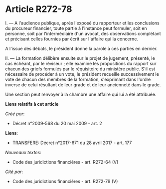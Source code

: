 # Article R272-78

I. ― A l'audience publique, après l'exposé du rapporteur et les conclusions du procureur financier, toute partie à l'instance
peut formuler, soit en personne, soit par l'intermédiaire d'un avocat, des observations complétant et précisant celles
fournies par écrit sur l'affaire qui la concerne. 

A l'issue des débats, le président donne la parole à ces parties en dernier. 

II. ― La formation délibère ensuite sur le projet de jugement, présenté, le cas échéant, par le réviseur ; elle examine les
propositions du rapport sur chacun des griefs formulés par le réquisitoire du ministère public. S'il est nécessaire de
procéder à un vote, le président recueille successivement le vote de chacun des membres de la formation, s'exprimant dans
l'ordre inverse de celui résultant de leur grade et de leur ancienneté dans le grade. 

Une section peut renvoyer à la chambre une affaire qui lui a été attribuée.

**Liens relatifs à cet article**

_Créé par_:

  - Décret n°2009-568 du 20 mai 2009 - art. 2

**Liens**:

  - TRANSFERE: Décret n°2017-671 du 28 avril 2017 - art. 177

_Nouveaux textes_:

  - Code des juridictions financières - art. R272-64 (V)

_Cité par_:

  - Code des juridictions financières - art. R272-79 (V)
